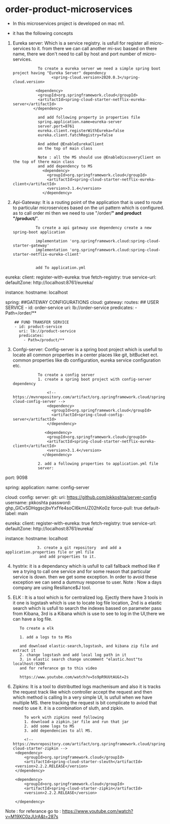 # order-product-microservices

* In this microservices project is developed on mac m1.

* it has the following concepts

1. Eureka server: Which is a service registry. is usfull for register all micro-services to it. from there we can call another
                  mi-svc bassed on there name, there we don't need to call by host and port number of micro-services.
                  
                  To create a eureka server we need a simple spring boot project having "Eureka Server" dependency
                  		<spring-cloud.version>2020.0.3</spring-cloud.version>

                 <dependency>
                  <groupId>org.springframework.cloud</groupId>
                  <artifactId>spring-cloud-starter-netflix-eureka-server</artifactId>
                </dependency>
                  
                  and add following property in properties file
                  spring.application.name=eureka-server
                  server.port=8761
                  eureka.client.registerWithEureka=false
                  eureka.client.fatchRegistry=false
                  
                  And added @EnableEurekaClient
                  on the top of main class
                  
                  Note : all the MS should use @EnableDiscoveryClient on the top of there main class
                  and add dependency to MS
                  	<dependency>
                      <groupId>org.springframework.cloud</groupId>
                      <artifactId>spring-cloud-starter-netflix-eureka-client</artifactId>
                      <version>3.1.4</version>
                    </dependency>
                  
2. Api-Gateway:  It is a routing point of the application that is used to route to particular microservices based on the uri pattern 
                 which is configured. as to call order mi then we need to use "/order/**" and product "/product/**".
                 
                 To create a api gateway use dependency create a new spring-boot application
                 
                 implementation 'org.springframework.cloud:spring-cloud-starter-gateway'
                 implementation 'org.springframework.cloud:spring-cloud-starter-netflix-eureka-client'
	
                 
                 add To application.yml
                 
eureka:
  client:
    register-with-eureka: true
    fetch-registry: true
    service-url:
      defaultZone: http://localhost:8761/eureka/

  instance:
    hostname: localhost                 
                 
                 
spring:
  ##GATEWAY CONFIGURATIONS
  cloud:
    gateway:
      routes:
        ## USER SERVICE
        - id: order-service
          uri: lb://order-service
          predicates:
            - Path=/order/**

        ## FUND TRANSFER SERVICE
        - id: product-service
          uri: lb://product-service
          predicates:
            - Path=/product/**

                 
                 
                 
3. Confgi-server: Config-server is a spring boot project which is usefull to locate all common properties in a center places like git, bitBucket ect.
                  common properties like db configuration, eureka service configuration etc.
                  
                  To create a config server
                  1. create a spring boot project with config-server dependency 
                  
                      <!-- https://mvnrepository.com/artifact/org.springframework.cloud/spring-cloud-config-server -->
                      <dependency>
                        <groupId>org.springframework.cloud</groupId>
                        <artifactId>spring-cloud-config-server</artifactId>
                      </dependency>
                      
                     <dependency>
                      <groupId>org.springframework.cloud</groupId>
                      <artifactId>spring-cloud-starter-netflix-eureka-client</artifactId>
                      <version>3.1.4</version>
                    </dependency>
                    
                  2. add a following properties to application.yml file
                  server:
  port: 9098

spring:
  application:
    name: config-server

  cloud:
    config:
      server:
        git:
          uri: https://github.com/pkkoshta/server-config
          username: pkkoshta
          password: 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
          force-pull: true
        default-label: main

eureka:
  client:
    register-with-eureka: true
    fetch-registry: true
    service-url:
      defaultZone: http://localhost:8761/eureka/

  instance:
    hostname: localhost
                    
                  3. create a git repository  and add a application.properties file or yml file 
                   and add properties to it.
                   
                   
                  
4. hystrix: it is a dependancy which is usfull to call fallback method like if we a trying to call one service and for some reason that particular 
            service is down. then we get some exception. In order to avoid these exception we can send a dummuy response to user.
            Note : Now a days company are using Resiliance$J tool.
            
5. ELK : It is a tool which is for centralized log. Ejectly there have 3 tools in it one is logstash which is use to locate log file location, 2nd is a 
          elastic search which is usfull to search the indexes bassed on parameter pass from Kibana, 3rd is a Kibana which is use to see to log in the                                UI,there we can have a log file.    
          
          To create a elk 
          
          1. add a logs to to MSs
          
          and download elastic-search,logstash, and kibana zip file and extract it 
          2. change logstash and add local log path in it
          3. in elastic search change uncomment "elastic.host"to localhost:9200
          and for referance go to this video
          
          https://www.youtube.com/watch?v=5s9pR9UUtAU&t=2s
          
6. Zipkins: It is a tool to distributted logs machenisum and also it is tracks the request track like which controller accept the request and then which method is calling
            In a very simple UI, Is usfull when we have multiple MS. there tracking the request is bit complicate to aviod that need to use it.
            it is a combination of sluth, and zipkin.
            
            To work with zipkins need following 
            1. download a zipkin.jar file and run that jar
            2. add some logs to MS
            3. add dependencies to all MS.
            
            <!-- https://mvnrepository.com/artifact/org.springframework.cloud/spring-cloud-starter-zipkin -->
		<dependency>
			<groupId>org.springframework.cloud</groupId>
			<artifactId>spring-cloud-starter-sleuth</artifactId>
		<version>2.2.2.RELEASE</version>
		</dependency>

		<dependency>
			<groupId>org.springframework.cloud</groupId>
			<artifactId>spring-cloud-starter-zipkin</artifactId>
			<version>2.2.2.RELEASE</version>

		</dependency>
    
 Note : for referance go to : https://www.youtube.com/watch?v=M19XC0zJUrA&t=287s   
